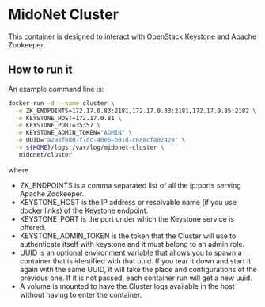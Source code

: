 # MidoNet Cluster

This container is designed to interact with OpenStack Keystone and Apache
Zookeeper.

## How to run it

An example command line is:

```bash
docker run -d --name cluster \
  -e ZK_ENDPOINTS=172.17.0.83:2181,172.17.0.83:2181,172.17.0.85:2182 \
  -e KEYSTONE_HOST=172.17.0.81 \
  -e KEYSTONE_PORT=35357 \
  -e KEYSTONE_ADMIN_TOKEN="ADMIN" \
  -e UUID="a293fed0-f7dc-40e6-b01d-c688cfa02429" \
  -v ${HOME}/logs:/var/log/midonet-cluster \
   midonet/cluster
```

where

* ZK\_ENDPOINTS is a comma separated list of all the ip:ports serving
  Apache Zookeeper.
* KEYSTONE\_HOST is the IP address or resolvable name (if you use docker links)
  of the Keystone endpoint.
* KEYSTONE\_PORT is the port under which the Keystone service is offered.
* KEYSTONE\_ADMIN\_TOKEN is the token that the Cluster will use to authenticate
  itself with keystone and it must belong to an admin role.
* UUID is an optional environment variable that allows you to spawn a container
  that is identified with that uuid. If you tear it down and start it again
  with the same UUID, it will take the place and configurations of the previous
  one. If it is not passed, each container run will get a new uuid.
* A volume is mounted to have the Cluster logs available in the host without
  having to enter the container.
